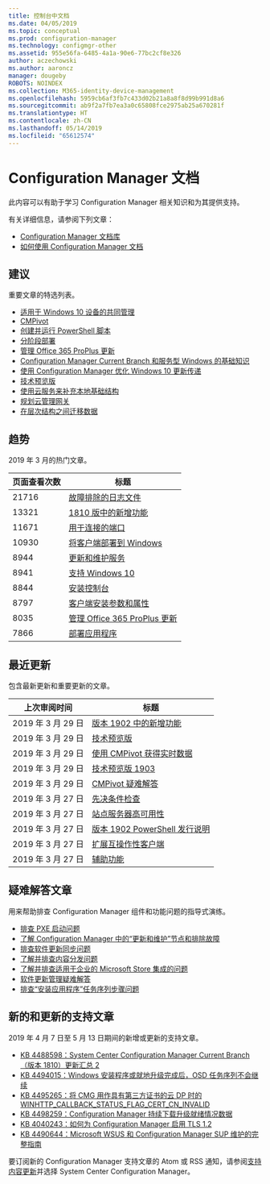 ```yaml
---
title: 控制台中文档
ms.date: 04/05/2019
ms.topic: conceptual
ms.prod: configuration-manager
ms.technology: configmgr-other
ms.assetid: 955e56fa-6485-4a1a-90e6-77bc2cf8e326
author: aczechowski
ms.author: aaroncz
manager: dougeby
ROBOTS: NOINDEX
ms.collection: M365-identity-device-management
ms.openlocfilehash: 5959cb6af3fb7c433d02b21a8a8f8d99b991d8a6
ms.sourcegitcommit: ab9f2a7fb7ea3a0c65808fce2975ab25a670281f
ms.translationtype: HT
ms.contentlocale: zh-CN
ms.lasthandoff: 05/14/2019
ms.locfileid: "65612574"
---
```

<!-- 
- Feature 1357546
- This page displays in-console, under the Community workspace, Documentation node. 
- Don't use any relative links; must be full https://docs.microsoft.com and language neutral
- Process: https://microsoft.sharepoint.com/teams/ConfigMgr/Documents/ContentPub/Data%20collection%20process%20for%20Feature%201357546%20In-console%20documentation.docx?web=1
-->

# <a name="configuration-manager-documentation"></a>Configuration Manager 文档

此内容可以有助于学习 Configuration Manager 相关知识和为其提供支持。

有关详细信息，请参阅下列文章：

- [Configuration Manager 文档库](https://docs.microsoft.com/sccm)  
- [如何使用 Configuration Manager 文档](https://docs.microsoft.com/sccm/core/understand/use-docs)

## <a name="recommended"></a>建议

重要文章的特选列表。

- [适用于 Windows 10 设备的共同管理](https://docs.microsoft.com/sccm/comanage/overview)  
- [CMPivot](https://docs.microsoft.com/sccm/core/servers/manage/cmpivot)  
- [创建并运行 PowerShell 脚本](https://docs.microsoft.com/sccm/apps/deploy-use/create-deploy-scripts)  
- [分阶段部署](https://docs.microsoft.com/sccm/osd/deploy-use/create-phased-deployment-for-task-sequence)  
- [管理 Office 365 ProPlus 更新](https://docs.microsoft.com/sccm/sum/deploy-use/manage-office-365-proplus-updates)  
- [Configuration Manager Current Branch 和服务型 Windows 的基础知识](https://docs.microsoft.com/sccm/core/understand/configuration-manager-and-windows-as-service)
- [使用 Configuration Manager 优化 Windows 10 更新传递](https://docs.microsoft.com/sccm/sum/deploy-use/optimize-windows-10-update-delivery)
- [技术预览版](https://docs.microsoft.com/sccm/core/get-started/technical-preview)
- [使用云服务来补充本地基础结构](https://docs.microsoft.com/sccm/core/understand/use-cloud-services)
- [规划云管理网关](https://docs.microsoft.com/sccm/core/clients/manage/plan-cloud-management-gateway)
- [在层次结构之间迁移数据](https://docs.microsoft.com/sccm/core/migration/migrate-data-between-hierarchies)

## <a name="trending"></a>趋势

2019 年 3 月的热门文章。

| 页面查看次数 | 标题 |
|------------|-------|
| 21716 | [故障排除的日志文件](https://docs.microsoft.com/sccm/core/plan-design/hierarchy/log-files)
| 13321 | [1810 版中的新增功能](https://docs.microsoft.com/sccm/core/plan-design/changes/whats-new-in-version-1810)
| 11671 | [用于连接的端口](https://docs.microsoft.com/sccm/core/plan-design/hierarchy/ports)
| 10930 | [将客户端部署到 Windows](https://docs.microsoft.com/sccm/core/clients/deploy/deploy-clients-to-windows-computers)
| 8944 | [更新和维护服务](https://docs.microsoft.com/sccm/core/servers/manage/updates)
| 8941 | [支持 Windows 10](https://docs.microsoft.com/sccm/core/plan-design/configs/support-for-windows-10)
| 8844 | [安装控制台](https://docs.microsoft.com/sccm/core/servers/deploy/install/install-consoles)
| 8797 | [客户端安装参数和属性](https://docs.microsoft.com/sccm/core/clients/deploy/about-client-installation-properties)
| 8035 | [管理 Office 365 ProPlus 更新](https://docs.microsoft.com/sccm/sum/deploy-use/manage-office-365-proplus-updates)
| 7866 | [部署应用程序](https://docs.microsoft.com/sccm/apps/deploy-use/deploy-applications)

## <a name="recently-updated"></a>最近更新

包含最新更新和重要更新的文章。

| 上次审阅时间 | 标题 |
|---------------|-------|
| 2019 年 3 月 29 日 | [版本 1902 中的新增功能](https://docs.microsoft.com/sccm/core/plan-design/changes/whats-new-in-version-1902)
| 2019 年 3 月 29 日 | [技术预览版](https://docs.microsoft.com/sccm/core/get-started/technical-preview)
| 2019 年 3 月 29 日 | [使用 CMPivot 获得实时数据](https://docs.microsoft.com/sccm/core/servers/manage/cmpivot)
| 2019 年 3 月 29 日 | [技术预览版 1903](https://docs.microsoft.com/sccm/core/get-started/2019/technical-preview-1903)
| 2019 年 3 月 29 日 | [CMPivot 疑难解答](https://docs.microsoft.com/sccm/core/servers/manage/cmpivot-tsg)
| 2019 年 3 月 27 日 | [先决条件检查](https://docs.microsoft.com/sccm/core/servers/deploy/install/list-of-prerequisite-checks)
| 2019 年 3 月 27 日 | [站点服务器高可用性](https://docs.microsoft.com/sccm/core/servers/deploy/configure/site-server-high-availability)
| 2019 年 3 月 27 日 | [版本 1902 PowerShell 发行说明](https://docs.microsoft.com/powershell/sccm/1902-release-notes)
| 2019 年 3 月 27 日 | [扩展互操作性客户端](https://docs.microsoft.com/sccm/core/understand/interoperability-client)
| 2019 年 3 月 27 日 | [辅助功能](https://docs.microsoft.com/sccm/core/understand/accessibility-features)

## <a name="troubleshooting-articles"></a>疑难解答文章

用来帮助排查 Configuration Manager 组件和功能问题的指导式演练。

- [排查 PXE 启动问题](https://support.microsoft.com/help/4468612)
- [了解 Configuration Manager 中的“更新和维护”节点和排除故障](https://support.microsoft.com/help/4490424)
- [排查软件更新同步问题](https://support.microsoft.com/help/10059)
- [了解并排查内容分发问题](https://support.microsoft.com/help/4482728)
- [了解并排查适用于企业的 Microsoft Store 集成的问题](https://support.microsoft.com/help/4010214)
- [软件更新管理疑难解答](https://support.microsoft.com/help/10680)
- [排查“安装应用程序”任务序列步骤问题](https://support.microsoft.com/help/18408/)

## <a name="new-and-updated-support-articles"></a>新的和更新的支持文章

2019 年 4 月 7 日至 5 月 13 日期间的新增或更新的支持文章。

- [KB 4488598：System Center Configuration Manager Current Branch（版本 1810）更新汇总 2](https://support.microsoft.com/help/4488598)
- [KB 4494015：Windows 安装程序或就地升级完成后，OSD 任务序列不会继续](https://support.microsoft.com/help/4494015)
- [KB 4495265：将 CMG 用作具有第三方证书的云 DP 时的 WINHTTP_CALLBACK_STATUS_FLAG_CERT_CN_INVALID](https://support.microsoft.com/help/4495265)
- [KB 4498259：Configuration Manager 持续下载升级就绪情况数据](https://support.microsoft.com/help/4498259)
- [KB 4040243：如何为 Configuration Manager 启用 TLS 1.2](https://support.microsoft.com/help/4040243)
- [KB 4490644：Microsoft WSUS 和 Configuration Manager SUP 维护的完整指南](https://support.microsoft.com/help/4490644)

要订阅新的 Configuration Manager 支持文章的 Atom 或 RSS 通知，请参阅[支持内容更新](https://support.microsoft.com/help/4089498/)并选择 System Center Configuration Manager。  
